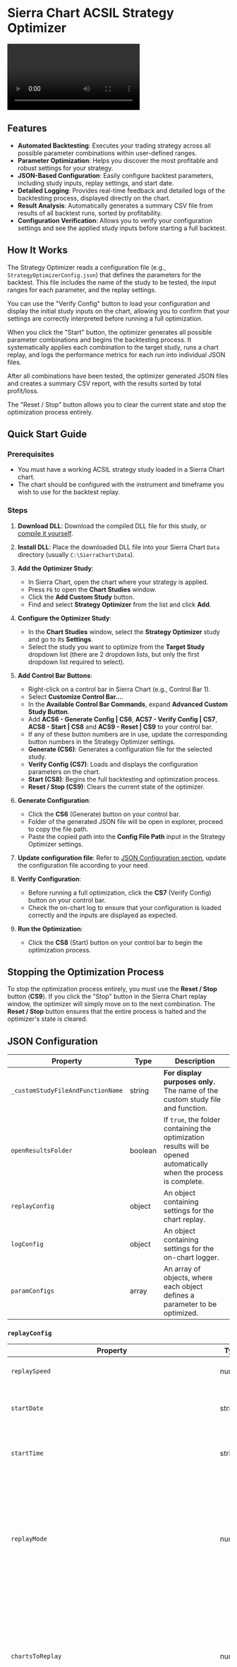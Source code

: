 # Sierra Chart ACSIL Strategy Optimizer

[<video controls src="images/2025-08-27 05-33-51-1.mp4" title=""></video>
](https://github.com/user-attachments/assets/fef409f5-4ce2-4d70-97f1-d08cb7c5cca2)

## Features

-   **Automated Backtesting**: Executes your trading strategy across all possible parameter combinations within user-defined ranges.
-   **Parameter Optimization**: Helps you discover the most profitable and robust settings for your strategy.
-   **JSON-Based Configuration**: Easily configure backtest parameters, including study inputs, replay settings, and start date.
-   **Detailed Logging**: Provides real-time feedback and detailed logs of the backtesting process, displayed directly on the chart.
-   **Result Analysis**: Automatically generates a summary CSV file from results of all backtest runs, sorted by profitability.
-   **Configuration Verification**: Allows you to verify your configuration settings and see the applied study inputs before starting a full backtest.

## How It Works

The Strategy Optimizer reads a configuration file (e.g., `StrategyOptimizerConfig.json`) that defines the parameters for the backtest. This file includes the name of the study to be tested, the input ranges for each parameter, and the replay settings.

You can use the "Verify Config" button to load your configuration and display the initial study inputs on the chart, allowing you to confirm that your settings are correctly interpreted before running a full optimization.

When you click the "Start" button, the optimizer generates all possible parameter combinations and begins the backtesting process. It systematically applies each combination to the target study, runs a chart replay, and logs the performance metrics for each run into individual JSON files.

After all combinations have been tested, the optimizer generated JSON files and creates a summary CSV report, with the results sorted by total profit/loss.

The "Reset / Stop" button allows you to clear the current state and stop the optimization process entirely.
## Quick Start Guide

### Prerequisites

*   You must have a working ACSIL strategy study loaded in a Sierra Chart chart.
*   The chart should be configured with the instrument and timeframe you wish to use for the backtest replay.

### Steps

1.  **Download DLL**: Download the compiled DLL file for this study, or [compile it yourself](BUILDING.md).
2.  **Install DLL**: Place the downloaded DLL file into your Sierra Chart `Data` directory (usually `C:\SierraChart\Data`).
3.  **Add the Optimizer Study**:
    *   In Sierra Chart, open the chart where your strategy is applied.
    *   Press `F6` to open the **Chart Studies** window.
    *   Click the **Add Custom Study** button.
    *   Find and select **Strategy Optimizer** from the list and click **Add**.
4.  **Configure the Optimizer Study**:
    *   In the **Chart Studies** window, select the **Strategy Optimizer** study and go to its **Settings**.
    *   Select the study you want to optimize from the **Target Study** dropdown list (there are 2 dropdown lists, but only the first dropdown list required to select).
5.  **Add Control Bar Buttons**:
    *   Right-click on a control bar in Sierra Chart (e.g., Control Bar 1).
    *   Select **Customize Control Bar...**.
    *   In the **Available Control Bar Commands**, expand **Advanced Custom Study Button**.
    *   Add **ACS6 - Generate Config | CS6**, **ACS7 - Verify Config | CS7**, **ACS8 - Start | CS8** and **ACS9 - Reset | CS9** to your control bar.
    *   If any of these button numbers are in use, update the corresponding button numbers in the Strategy Optimizer settings.
    *   **Generate (CS6)**: Generates a configuration file for the selected study.
    *   **Verify Config (CS7)**: Loads and displays the configuration parameters on the chart.
    *   **Start (CS8)**: Begins the full backtesting and optimization process.
    *   **Reset / Stop (CS9)**: Clears the current state of the optimizer.

6.  **Generate Configuration**:
    *   Click the **CS6** (Generate) button on your control bar.
    *   Folder of the generated JSON file will be open in explorer, proceed to copy the file path.
    *   Paste the copied path into the **Config File Path** input in the Strategy Optimizer settings.
7.  **Update configuration file**: Refer to [JSON Configuration section](#json-configuration), update the configuration file according to your need.
8.  **Verify Configuration**:
    *   Before running a full optimization, click the **CS7** (Verify Config) button on your control bar.
    *   Check the on-chart log to ensure that your configuration is loaded correctly and the inputs are displayed as expected.
9.  **Run the Optimization**:
    *   Click the **CS8** (Start) button on your control bar to begin the optimization process.

## Stopping the Optimization Process

To stop the optimization process entirely, you must use the **Reset / Stop** button (**CS9**). If you click the "Stop" button in the Sierra Chart replay window, the optimizer will simply move on to the next combination. The **Reset / Stop** button ensures that the entire process is halted and the optimizer's state is cleared.

## JSON Configuration

| Property                          | Type    | Description                                                                                                                              |
| --------------------------------- | ------- | ---------------------------------------------------------------------------------------------------------------------------------------- |
| `_customStudyFileAndFunctionName` | string  | **For display purposes only.** The name of the custom study file and function.                                                           |
| `openResultsFolder`               | boolean | If `true`, the folder containing the optimization results will be opened automatically when the process is complete.                       |
| `replayConfig`                    | object  | An object containing settings for the chart replay.                                                                                      |
| `logConfig`                       | object  | An object containing settings for the on-chart logger.                                                                                   |
| `paramConfigs`                    | array   | An array of objects, where each object defines a parameter to be optimized.                                                              |

### `replayConfig`

| Property                                      | Type    | Description                                                                                                                                                                |
| --------------------------------------------- | ------- | -------------------------------------------------------------------------------------------------------------------------------------------------------------------------- |
| `replaySpeed`                                 | number  | The speed of the chart replay.                                                                                                                                             |
| `startDate`                                   | string  | The start date for the replay, in `YYYY-MM-DD` format.                                                                                                                     |
| `startTime`                                   | string  | The start time for the replay, in `HH:MM:SS.sss` format.                                                                                                                   |
| `replayMode`                                  | number  | The replay mode. Possible values: `1` (Standard), `2` (Accurate Trading System Back Test), `3` (Calculate at Every Tick), `4` (Calculate Same as Real-Time).                 |
| `chartsToReplay`                              | number  | The charts to replay. Possible values: `0` (Single Chart), `1` (All Charts in Chartbook), `2` (Charts with Same Link Number).                                               |
| `clearExistingTradeSimulationDataForSymbolAndTradeAccount` | number  | If set to `1`, any existing trade simulation data for the symbol and trade account will be cleared before the replay starts.                                        |

### `logConfig`

| Property               | Type    | Description                                                                 |
| ---------------------- | ------- | --------------------------------------------------------------------------- |
| `enableLog`            | boolean | If `true`, logging will be enabled.                                         |
| `enableShowLogOnChart` | boolean | If `true`, log messages will be displayed directly on the chart.              |
| `maxLogLines`          | number  | The maximum number of log lines to display on the chart.                    |

### `paramConfigs`

| Property    | Type   | Description                                                                                                |
| ----------- | ------ | ---------------------------------------------------------------------------------------------------------- |
| `_name`     | string | **For display purposes only.** The name of the input as it appears in the study's settings.                  |
| `index`     | number | The zero-based index of the study input. (generated via Generate button, do not update)                                                                  |
| `type`      | string | The data type of the input. Possible values: `int`, `float`, `bool`. (generated via Generate button, do not update)                                      |
| `min`       | number | The minimum value to be tested for this parameter.                                                         |
| `max`       | number | The maximum value to be tested for this parameter.                                                         |
| `increment` | number | The amount to increment the value between `min` and `max`. If `0`, the parameter will be fixed at `min`. |

## Results and Reports

After the optimization process completes, the optimizer generates a set of report files. If `openResultsFolder` is set to `true` in your configuration, the folder containing these reports will open automatically.

Each optimization run creates a new folder named with a timestamp. Inside this folder, you will find:
-   **A json and csv file for each parameter combination tested.**
-   **A `...summary.csv` file.**

### Summary Report
The `summary.csv` file provides a high-level overview of all the backtest runs, with each row representing a different parameter combination. The results are sorted by `Total P/L`, allowing you to quickly identify the best-performing settings. Key columns include:
-   **Total P/L**: The total profit or loss for the backtest run.
-   **Profit Factor**: The ratio of gross profit to gross loss.
-   **Total Trades**: The total number of trades executed.
-   **Win Rate (%)**: The percentage of winning trades.
-   **Max Drawdown**: The maximum peak-to-trough decline in equity.

### Detailed Run Data
-   **A `.json` file**: Contains detailed trade-by-trade data, including entry/exit times, prices, and profit/loss for each trade. This file is useful for in-depth analysis.
-   **A `.csv` file**: A CSV representation of the trade data for easy viewing.

## ⭐ Support the Project

If you find this Strategy Optimizer useful, please consider giving the repository a star on GitHub! Your support helps in maintaining and improving this tool. Thank you for helping this project grow! 🚀

## Disclaimer

This tool is intended for experienced developers and traders familiar with Sierra Chart and ACSIL. While it has been designed to be robust and reliable, it is your responsibility to ensure it is configured correctly for your specific needs.
